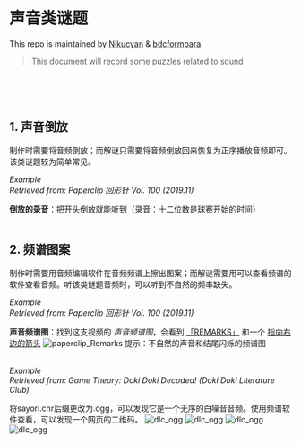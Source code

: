 # 声音类谜题

This repo is maintained by [Nikucyan](https://github.com/Nikucyan) & [bdcformpara](https://github.com/bdcformpara).
  
> This document will record some puzzles related to sound
---
</br></br>


## 1. 声音倒放
制作时需要将音频倒放；而解谜只需要将音频倒放回来恢复为正序播放音频即可。该类谜题较为简单常见。

*Example*</br>
*Retrieved from: Paperclip  回形针 Vol. 100 (2019.11)*</br>

**倒放的录音**：把开头倒放就能听到（录音：十二位数是球赛开始的时间）
</br></br>


## 2. 频谱图案
制作时需要用音频编辑软件在音频频谱上擦出图案；而解谜需要用可以查看频谱的软件查看音频。听该类谜题音频时，可以听到不自然的频率缺失。

*Example*</br>
*Retrieved from: Paperclip  回形针 Vol. 100 (2019.11)*</br>

**声音频谱图**：找到这支视频的 *声音频谱图*，会看到 <u>「REMARKS」</u> 和一个 <u>指向右边的箭头</u>
![paperclip_Remarks](https://cdn.jsdelivr.net/gh/Nikucyan/ARG/Images/paperclip_Remarks.png) 
提示：不自然的声音和结尾闪烁的频谱图
</br></br>

*Example*</br>
*Retrieved from: Game Theory: Doki Doki Decoded! (Doki Doki Literature Club)*</br>

将sayori.chr后缀更改为.ogg，可以发现它是一个无序的白噪音音频。使用频谱软件查看，可以发现一个网页的二维码。
![dlc_ogg](https://cdn.jsdelivr.net/gh/Nikucyan/ARG/Images/dlc_ogg1.png) 
![dlc_ogg](https://cdn.jsdelivr.net/gh/Nikucyan/ARG/Images/dlc_ogg2.png) 
![dlc_ogg](https://cdn.jsdelivr.net/gh/Nikucyan/ARG/Images/dlc_ogg3.png) 
![dlc_ogg](https://cdn.jsdelivr.net/gh/Nikucyan/ARG/Images/dlc_ogg4.png) 
</br></br>
